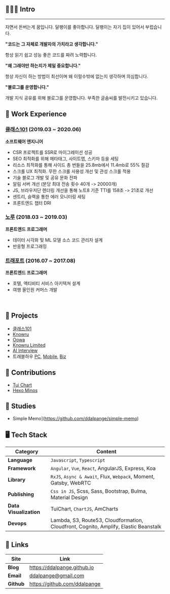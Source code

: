 ## 👨🏻‍💻 Intro

****

자면서 돈버는게 꿈입니다. 달팽이를 좋아합니다. 달팽이는 자기 집이 있어서 부럽습니다.

**"코드는 그 자체로 개발자의 가치라고 생각합니다."**

항상 읽기 쉽고 성능 좋은 코드를 짜려 노력합니다.

**"왜 그래야만 하는지가 제일 중요합니다."**

항상 자신이 하는 방법이 최선이며 왜 이럴수밖에 없는지 생각하며 의심합니다.

**"블로그를 운영합니다."**

개발 지식 공유를 위해 블로그를 운영합니다. 부족한 글솜씨를 발전시키고 있습니다.

## 📌 Work Experience

### [클래스101](https://class101.net) (2019.03 ~ 2020.06)

**소프트웨어 엔지니어**

- CSR 프로젝트를 SSR로 마이그레이션 성공
- SEO 최적화를 위해 메타태그, 사이트맵, 스키마 등을 세팅
- 리소스 최적화를 통해 사이드 총 번들을 25.8mb에서 11.4mb로 55% 절감
- 스크롤 UX 최적화. 무한 스크롤 사용성 개선 및 관성 스크롤 적용
- 기술 블로그 개발 및 공유 문화 전파
- 알림 서버 개선 (분당 최대 전송 횟수 40개 -> 20000개)
- JS, 브라우저단 렌더링 개선을 통해 노트8 기준 TTI를 158초 -> 21초로 개선
- 센트리, 슬랙을 통한 에러 모니터링 세팅
- 프론트엔드 챕터 DRI

### [노루](http://knowru.com) (2018.03 ~ 2019.03)

**프론트엔드 프로그래머**

- 데이터 시각화 및 ML 모델 소스 코드 관리자 설계
- 반응형 프로그래밍

### [트래포트](https://m.travelhow.com) (2016.07 ~ 2017.08)

**프론트엔드 프로그래머**

- 호텔, 액티비티 서비스 아키텍쳐 설계
- 여행 올인원 커머스 개발

<br/>

## 🚀 Projects

- [클래스101](https://class101.net)
- [Knowru](https://www.knowru.com)
- [Oowa](https://oowa.io)
- [Knowru Limited](https://www.knowrulimited.com)
- [AI Interview](https://www.ai-interview.com)
- 트래블하우 [PC](https://www.travelhow.com), [Mobile](https://m.travelhow.com), [Biz](https://biz.travelhow.biz)

## 🎨 Contributions

- [Tui Chart](https://github.com/nhnent/tui.chart)
- [Hexo Minos](https://github.com/ppoffice/hexo-theme-minos)

## 📖 Studies

- Simple Memo](https://github.com/ddalpange/simple-memo)

## 🖥 Tech Stack

| Category               | Content                                                                              |
| ---------------------- | ------------------------------------------------------------------------------------ |
| **Language**           | `Javascript`, `Typescript`                                                           |
| **Framework**          | `Angular`, `Vue`, `React`, AngularJS, Express, Koa                                   |
| **Library**            | `RxJS`, `Async & Await`, Flux, `Webpack`, Moment, Gatsby, WebRTC                     |
| **Publishing**         | `Css in JS`, Scss, Sass, Bootstrap, Bulma, Material Design                           |
| **Data Visualization** | TuiChart, `ChartJS`, AmCharts                                                        |
| **Devops**             | Lambda, S3, Route53, Cloudformation, Cloudfront, Cognito, Amplify, Elastic Beanstalk |


## 🔗 Links

| Site       | Link                         |
| ---------- | ---------------------------- |
| **Blog**   | https://ddalpange.github.io  |
| **Email**  | ddalpange@gmail.com          |
| **Github** | https://github.com/ddalpange |
